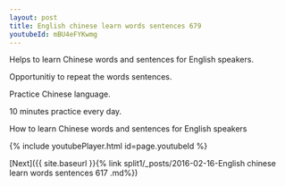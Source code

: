 ```yaml
---
layout: post
title: English chinese learn words sentences 679 
youtubeId: mBU4eFYKwmg
---
```

 
 
Helps to learn Chinese words and sentences for English speakers.

Opportunitiy to repeat the words sentences. 

Practice Chinese language. 
 
10 minutes practice every day. 
 
How to learn Chinese words and sentences for English speakers 
 
{% include youtubePlayer.html id=page.youtubeId %}
 
 
[Next]({{ site.baseurl }}{% link  split1/_posts/2016-02-16-English chinese learn words sentences 617 .md%})
 
